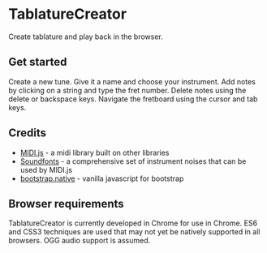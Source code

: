 # TablatureCreator
Create tablature and play back in the browser.

## Get started
Create a new tune. Give it a name and choose your instrument.
Add notes by clicking on a string and type the fret number.
Delete notes using the delete or backspace keys.
Navigate the fretboard using the cursor and tab keys.

## Credits
* [MIDI.js](https://github.com/mudcube/MIDI.js) - a midi library built on other libraries
* [Soundfonts](https://github.com/gleitz/midi-js-soundfonts) - a comprehensive set of instrument noises that can be used by MIDI.js
* [bootstrap.native](https://github.com/thednp/bootstrap.native) - vanilla javascript for bootstrap

## Browser requirements
TablatureCreator is currently developed in Chrome for use in Chrome.
ES6 and CSS3 techniques are used that may not yet be natively supported in all browsers.
OGG audio support is assumed.
